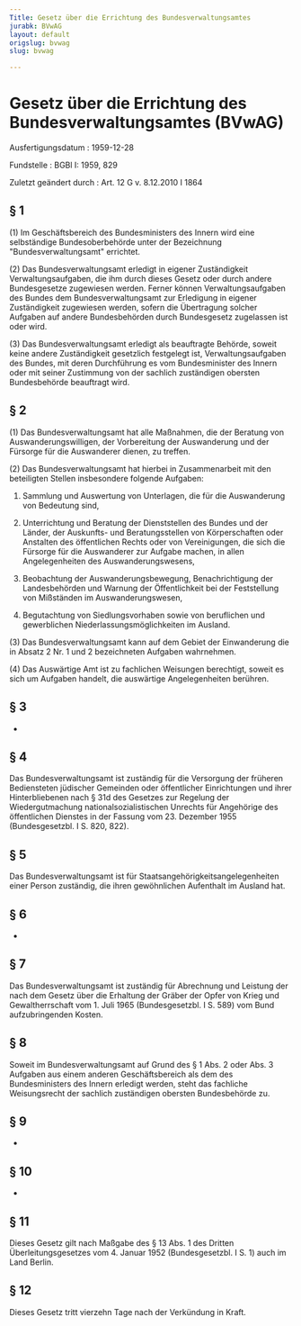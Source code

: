 ```yaml
---
Title: Gesetz über die Errichtung des Bundesverwaltungsamtes
jurabk: BVwAG
layout: default
origslug: bvwag
slug: bvwag

---
```


# Gesetz über die Errichtung des Bundesverwaltungsamtes (BVwAG)

Ausfertigungsdatum
:   1959-12-28

Fundstelle
:   BGBl I: 1959, 829

Zuletzt geändert durch
:   Art. 12 G v. 8.12.2010 I 1864

## § 1

(1) Im Geschäftsbereich des Bundesministers des Innern wird eine
selbständige Bundesoberbehörde unter der Bezeichnung
"Bundesverwaltungsamt" errichtet.

(2) Das Bundesverwaltungsamt erledigt in eigener Zuständigkeit
Verwaltungsaufgaben, die ihm durch dieses Gesetz oder durch andere
Bundesgesetze zugewiesen werden. Ferner können Verwaltungsaufgaben des
Bundes dem Bundesverwaltungsamt zur Erledigung in eigener
Zuständigkeit zugewiesen werden, sofern die Übertragung solcher
Aufgaben auf andere Bundesbehörden durch Bundesgesetz zugelassen ist
oder wird.

(3) Das Bundesverwaltungsamt erledigt als beauftragte Behörde, soweit
keine andere Zuständigkeit gesetzlich festgelegt ist,
Verwaltungsaufgaben des Bundes, mit deren Durchführung es vom
Bundesminister des Innern oder mit seiner Zustimmung von der sachlich
zuständigen obersten Bundesbehörde beauftragt wird.

## § 2

(1) Das Bundesverwaltungsamt hat alle Maßnahmen, die der Beratung von
Auswanderungswilligen, der Vorbereitung der Auswanderung und der
Fürsorge für die Auswanderer dienen, zu treffen.

(2) Das Bundesverwaltungsamt hat hierbei in Zusammenarbeit mit den
beteiligten Stellen insbesondere folgende Aufgaben:

1.  Sammlung und Auswertung von Unterlagen, die für die Auswanderung von
    Bedeutung sind,


2.  Unterrichtung und Beratung der Dienststellen des Bundes und der
    Länder, der Auskunfts- und Beratungsstellen von Körperschaften oder
    Anstalten des öffentlichen Rechts oder von Vereinigungen, die sich die
    Fürsorge für die Auswanderer zur Aufgabe machen, in allen
    Angelegenheiten des Auswanderungswesens,


3.  Beobachtung der Auswanderungsbewegung, Benachrichtigung der
    Landesbehörden und Warnung der Öffentlichkeit bei der Feststellung von
    Mißständen im Auswanderungswesen,


4.  Begutachtung von Siedlungsvorhaben sowie von beruflichen und
    gewerblichen Niederlassungsmöglichkeiten im Ausland.




(3) Das Bundesverwaltungsamt kann auf dem Gebiet der Einwanderung die
in Absatz 2 Nr. 1 und 2 bezeichneten Aufgaben wahrnehmen.

(4) Das Auswärtige Amt ist zu fachlichen Weisungen berechtigt, soweit
es sich um Aufgaben handelt, die auswärtige Angelegenheiten berühren.

## § 3

-

## § 4

Das Bundesverwaltungsamt ist zuständig für die Versorgung der früheren
Bediensteten jüdischer Gemeinden oder öffentlicher Einrichtungen und
ihrer Hinterbliebenen nach § 31d des Gesetzes zur Regelung der
Wiedergutmachung nationalsozialistischen Unrechts für Angehörige des
öffentlichen Dienstes in der Fassung vom 23. Dezember 1955
(Bundesgesetzbl. I S. 820, 822).

## § 5

Das Bundesverwaltungsamt ist für Staatsangehörigkeitsangelegenheiten
einer Person zuständig, die ihren gewöhnlichen Aufenthalt im Ausland
hat.

## § 6

-

## § 7

Das Bundesverwaltungsamt ist zuständig für Abrechnung und Leistung der
nach dem Gesetz über die Erhaltung der Gräber der Opfer von Krieg und
Gewaltherrschaft vom 1. Juli 1965 (Bundesgesetzbl. I S. 589) vom Bund
aufzubringenden Kosten.

## § 8

Soweit im Bundesverwaltungsamt auf Grund des § 1 Abs. 2 oder Abs. 3
Aufgaben aus einem anderen Geschäftsbereich als dem des
Bundesministers des Innern erledigt werden, steht das fachliche
Weisungsrecht der sachlich zuständigen obersten Bundesbehörde zu.

## § 9

-

## § 10

-

## § 11

Dieses Gesetz gilt nach Maßgabe des § 13 Abs. 1 des Dritten
Überleitungsgesetzes vom 4. Januar 1952 (Bundesgesetzbl. I S. 1) auch
im Land Berlin.

## § 12

Dieses Gesetz tritt vierzehn Tage nach der Verkündung in Kraft.

